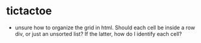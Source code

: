 # tictactoe

- unsure how to organize the grid in html. Should each cell be inside a row div, or just an unsorted list? If the latter, how do I identify each cell?